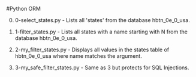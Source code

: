 #Python ORM

0. 0-select_states.py - Lists all 'states' from the database hbtn_0e_0_usa.

1. 1-filter_states.py - Lists all states with a name starting with N from the database hbtn_0e_0_usa.

2. 2-my_filter_states.py - Displays all values in the states table of hbtn_0e_0_usa where name matches the argument.

3. 3-my_safe_filter_states.py - Same as 3 but protects for SQL Injections.
